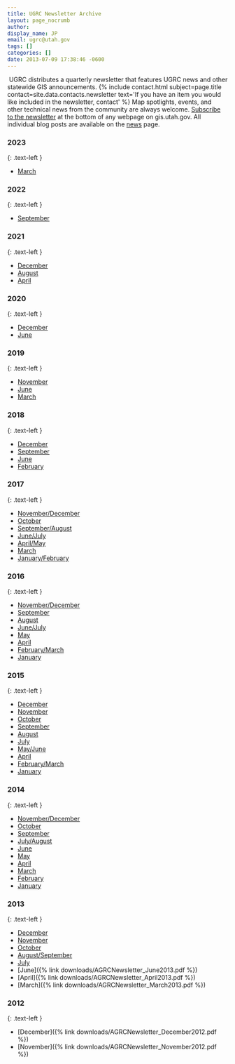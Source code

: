 ```yaml
---
title: UGRC Newsletter Archive
layout: page_nocrumb
author:
display_name: JP
email: ugrc@utah.gov
tags: []
categories: []
date: 2013-07-09 17:38:46 -0600
---
```


<p>
  <img src="{% link images/NewsletterThumb.png %}" alt="" title="Newsletter Screenshot" class="inline-text-right"
    loading="lazy" />
  UGRC distributes a quarterly newsletter that features UGRC news and other
  statewide GIS announcements. {% include contact.html subject=page.title
  contact=site.data.contacts.newsletter text='If you have an item you would like
  included in the newsletter, contact' %} Map spotlights, events, and other
  technical news from the community are always welcome. <a
  href="https://cdn.forms-content.sg-form.com/61e82d28-f0d5-11ec-847c-a26809937a38">Subscribe to the newsletter</a> at
  the bottom of any webpage on gis.utah.gov. All individual blog posts are available on the <a href="/blog">news</a> page.
</p>

### 2023
{: .text-left }

- [March](/contact)

### 2022
{: .text-left }

- [September](/contact)

### 2021
{: .text-left }

- [December](https://mailchi.mp/9b0072ee2363/latest-updates-from-the-ugrc)
- [August](https://mailchi.mp/d247a29d6b87/utah-gis-news-august-2021)
- [April](https://mailchi.mp/7563f5b7e011/utah-agrc-latest-updates)

### 2020
{: .text-left }

- [December](https://mailchi.mp/5dae64b97c9b/latest-updates-from-the-utah-agrc)
- [June](https://mailchi.mp/596b6bbc4f2b/latest-updates-from-the-utah-agrc)

### 2019
{: .text-left }

- [November](https://mailchi.mp/eb726bce98f4/0yqkn71x1n)
- [June](https://mailchi.mp/d6015e4d6514/gis-news-from-the-utah-agrc)
- [March](https://mailchi.mp/92dbb3b0a6cd/tz44y1jje2)

### 2018
{: .text-left }

- [December](https://mailchi.mp/1b78ed5327fb/latest-updates-from-the-utah-agrc)
- [September](https://mailchi.mp/7c05232424ab/latest-updates-from-the-utah-agrc)
- [June](https://mailchi.mp/22686ee288a3/latest-updates-from-the-utah-agrc)
- [February](https://mailchi.mp/abbd2e267bd6/latest-updates-from-the-utah-agrc)

### 2017
{: .text-left }

- [November/December](https://mailchi.mp/e42cb720839d/latest-updates-from-the-utah-agrc-nov-dec-2017)
- [October](https://mailchi.mp/4b3e1d64e6c3/latest-updates-from-the-utah-agrc)
- [September/August](https://mailchi.mp/11c6fd03b27d/latest-updates-from-the-utah-agrc)
- [June/July](https://mailchi.mp/a31f9ec0457d/latest-updates-from-the-utah-agrc-junejuly-2017-newsletter)
- [April/May](https://mailchi.mp/171fa959ff4b/latest-updates-from-the-utah-agrc)
- [March](https://eepurl.com/cIYyRr)
- [January/February](https://eepurl.com/cDx1gb)

### 2016
{: .text-left }

- [November/December](https://t.co/a5eYy06pzZ)
- [September](https://eepurl.com/chZTf1)
- [August](https://eepurl.com/cdKYUz)
- [June/July](https://eepurl.com/b75UCj)
- [May](https://eepurl.com/b3mtf9)
- [April](https://eepurl.com/bZZihz)
- [February/March](https://eepurl.com/bVVNC1)
- [January](https://eepurl.com/bNF44z)

### 2015
{: .text-left }

- [December](https://us2.campaign-archive1.com/?u=0f7773ca3c6d02d1c38851ee9&id=c4570cd012)
- [November](https://us2.campaign-archive2.com/?u=0f7773ca3c6d02d1c38851ee9&id=bb679bf81c)
- [October](https://us2.campaign-archive2.com/?u=0f7773ca3c6d02d1c38851ee9&id=bb69690553)
- [September](https://us2.campaign-archive1.com/?u=0f7773ca3c6d02d1c38851ee9&id=9792e86879)
- [August](https://us2.campaign-archive1.com/?u=0f7773ca3c6d02d1c38851ee9&id=6898f7de3a)
- [July](https://us2.campaign-archive1.com/?u=0f7773ca3c6d02d1c38851ee9&id=07dbc58217)
- [May/June](https://us2.campaign-archive2.com/?u=0f7773ca3c6d02d1c38851ee9&id=eea41eb116)
- [April](https://us2.campaign-archive2.com/?u=0f7773ca3c6d02d1c38851ee9&id=c580f8f7e1)
- [February/March](https://us2.campaign-archive2.com/?u=0f7773ca3c6d02d1c38851ee9&id=b315758171)
- [January](https://us2.campaign-archive2.com/?u=0f7773ca3c6d02d1c38851ee9&id=df898eb7d5)

### 2014
{: .text-left }

- [November/December](https://us2.campaign-archive2.com/?u=0f7773ca3c6d02d1c38851ee9&id=2f63677144)
- [October](https://us2.campaign-archive2.com/?u=0f7773ca3c6d02d1c38851ee9&id=8f7acd3dc9)
- [September](https://us2.campaign-archive2.com/?u=0f7773ca3c6d02d1c38851ee9&id=5f6e3d7525)
- [July/August](https://us2.campaign-archive1.com/?u=0f7773ca3c6d02d1c38851ee9&id=44d2b9738d)
- [June](https://us2.campaign-archive1.com/?u=0f7773ca3c6d02d1c38851ee9&id=3605bfcc56)
- [May](https://us2.campaign-archive1.com/?u=0f7773ca3c6d02d1c38851ee9&id=0b7c3450b2)
- [April](https://us2.campaign-archive2.com/?u=0f7773ca3c6d02d1c38851ee9&id=92e24e5726)
- [March](https://us2.campaign-archive2.com/?u=0f7773ca3c6d02d1c38851ee9&id=2c2cb0094e)
- [February](https://us2.campaign-archive2.com/?u=0f7773ca3c6d02d1c38851ee9&id=59d1ad81b7)
- [January](https://us2.campaign-archive2.com/?u=0f7773ca3c6d02d1c38851ee9&id=0884117836)

### 2013
{: .text-left }

- [December](https://us2.campaign-archive1.com/?u=0f7773ca3c6d02d1c38851ee9&id=8137ffc085)
- [November](https://us2.campaign-archive1.com/?u=0f7773ca3c6d02d1c38851ee9&id=952ef5e790)
- [October](https://us2.campaign-archive2.com/?u=0f7773ca3c6d02d1c38851ee9&id=013bd8e649)
- [August/September](https://us2.campaign-archive1.com/?u=0f7773ca3c6d02d1c38851ee9&id=0576d3b0d0)
- [July](https://us2.campaign-archive1.com/?u=0f7773ca3c6d02d1c38851ee9&id=7e8f68897c)
- [June]({% link downloads/AGRCNewsletter_June2013.pdf %})
- [April]({% link downloads/AGRCNewsletter_April2013.pdf %})
- [March]({% link downloads/AGRCNewsletter_March2013.pdf %})

### 2012
{: .text-left }

- [December]({% link downloads/AGRCNewsletter_December2012.pdf %})
- [November]({% link downloads/AGRCNewsletter_November2012.pdf %})
